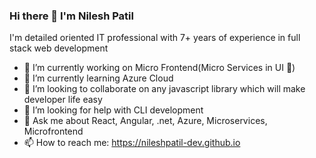 ### Hi there 👋 I'm Nilesh Patil
I'm detailed oriented IT professional with 7+ years of experience in full stack web development
- 🔭 I’m currently working on Micro Frontend(Micro Services in UI 👀)
- 🌱 I’m currently learning Azure Cloud
- 👯 I’m looking to collaborate on any javascript library which will make developer life easy
- 🤔 I’m looking for help with CLI development
- 💬 Ask me about React, Angular, .net, Azure, Microservices, Microfrontend
- 📫 How to reach me: https://nileshpatil-dev.github.io

